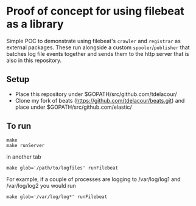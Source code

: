 # Proof of concept for using filebeat as a library

Simple POC to demonstrate using filebeat's `crawler` and `registrar` as
external packages. These run alongside a custom `spooler`/`publisher` that 
batches log file events together and sends them to the http server that is also
in this repository.

## Setup
- Place this repository under $GOPATH/src/github.com/tdelacour/
- Clone my fork of beats (https://github.com/tdelacour/beats.git) and place under
$GOPATH/src/github.com/elastic/

## To run
```
make
make runServer
```
in another tab
```
make glob='/path/to/logfiles' runFilebeat
```
For example, if a couple of processes are logging to /var/log/log1 and /var/log/log2
you would run
```
make glob='/var/log/log*' runFilebeat
```
